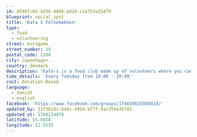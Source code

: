 ```yaml
---
id: 8508fc85-4d38-4096-bd16-c1a7b3e25879
blueprint: social_spot
title: 'Kafa X Folkekøkken'
type:
  - food
  - volunteering
street: Korsgade
street_number: 19
postal_code: 2200
city: copenhagen
country: denmark
description: 'Kafa-x is a food club made up of volunteers⁩⁦ where you can partake in a vegan (sometimes vegetarian) buffet every Tuesday at 6:00pm.⁩'
time_details: 'Every Tuesday from 18:00 - 20:00'
cost: Donation-Based
language:
  - danish
  - english
facebook: 'https://www.facebook.com/groups/174659825958018/'
updated_by: 3373b19c-b44c-49b4-b77f-8ac350a3b782
updated_at: 1760224979
latitude: 55.6858
longitude: 12.5535
---
```

